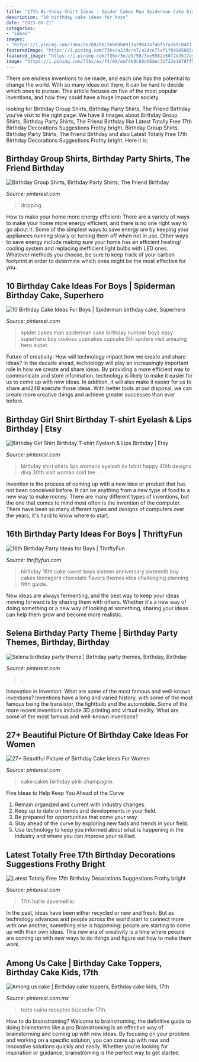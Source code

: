 ```yaml
---
title: "17th Birthday Shirt Ideas : Spider Cakes Man Spiderman Cake Birthday Number Boys Easy Superhero Boy Cookies Cupcakes Cupcake 5th Spiders Visit Amazing Hero Super"
description: "10 birthday cake ideas for boys"
date: "2023-06-21"
categories:
- "ideas"
images:
- "https://i.pinimg.com/736x/26/b0/0b/26b00b0911a29841af4bf57a389c84f1.jpg"
featuredImage: "https://i.pinimg.com/736x/a2/dc/e7/a2dce75af1f09985885af1260e0e0772.jpg"
featured_image: "https://i.pinimg.com/736x/3e/e9/58/3ee9582e50f2d2b17e34bf928d82291b.jpg"
image: "https://i.pinimg.com/736x/ea/f4/69/eaf469c60db6dec3bf22e1878ff5cce1.jpg"
---
```



There are endless inventions to be made, and each one has the potential to change the world. With so many ideas out there, it can be hard to decide which ones to pursue. This article focuses on five of the most popular inventions, and how they could have a huge impact on society.

	

		
looking for Birthday Group Shirts, Birthday Party Shirts, The Friend Birthday you've visit to the right page. We have 8 Images about Birthday Group Shirts, Birthday Party Shirts, The Friend Birthday like Latest Totally Free 17th Birthday Decorations Suggestions Frothy bright, Birthday Group Shirts, Birthday Party Shirts, The Friend Birthday and also Latest Totally Free 17th Birthday Decorations Suggestions Frothy bright. Here it is:
		
    
## Birthday Group Shirts, Birthday Party Shirts, The Friend Birthday

<img loading=lazy src="https://i.pinimg.com/736x/ec/f6/f3/ecf6f3760bf3c2796ead8078760d5d08.jpg" onerror="this.onerror=null;this.src='https://tse2.mm.bing.net/th?id=OIP.-hRYGHT6h8PukenSRQYalAHaJ3&amp;pid=15.1';" alt="Birthday Group Shirts, Birthday Party Shirts, The Friend Birthday">

_Source: pinterest.com_

>dripping. 

	

How to make your home more energy efficient:
There are a variety of ways to make your home more energy efficient, and there is no one right way to go about it. Some of the simplest ways to save energy are by keeping your appliances running slowly or turning them off when not in use. Other ways to save energy include making sure your home has an efficient heating/ cooling system and replacing inefficient light bulbs with LED ones. Whatever methods you choose, be sure to keep track of your carbon footprint in order to determine which ones might be the most effective for you.

    
## 10 Birthday Cake Ideas For Boys | Spiderman Birthday Cake, Superhero

<img loading=lazy src="https://i.pinimg.com/736x/a2/dc/e7/a2dce75af1f09985885af1260e0e0772.jpg" onerror="this.onerror=null;this.src='https://tse1.mm.bing.net/th?id=OIP.YGPl2tYRKCI59WeBj3Q0XQHaJ6&amp;pid=15.1';" alt="10 Birthday Cake Ideas For Boys | Spiderman birthday cake, Superhero">

_Source: pinterest.com_

>spider cakes man spiderman cake birthday number boys easy superhero boy cookies cupcakes cupcake 5th spiders visit amazing hero super. 

	

Future of creativity: How will technology impact how we create and share ideas?
In the decade ahead, technology will play an increasingly important role in how we create and share ideas. By providing a more efficient way to communicate and store information, technology is likely to make it easier for us to come up with new ideas. In addition, it will also make it easier for us to share and248
execute those ideas. With better tools at our disposal, we can create more creative things and achieve greater successes than ever before.

    
## Birthday Girl Shirt Birthday T-shirt Eyelash &amp; Lips Birthday | Etsy

<img loading=lazy src="https://i.pinimg.com/736x/4d/36/db/4d36dbd80f83d9096372cc6611a59dd4.jpg" onerror="this.onerror=null;this.src='https://tse2.mm.bing.net/th?id=OIP.hc7QQW1XygfiiB0vWBalvwHaJ4&amp;pid=15.1';" alt="Birthday Girl Shirt Birthday T-shirt Eyelash &amp; Lips Birthday | Etsy">

_Source: pinterest.com_

>birthday shirt shirts lips womens eyelash its tshirt happy 40th designs diva 30th visit woman sold tee. 

	

Invention is the process of coming up with a new idea or product that has not been conceived before. It can be anything from a new type of food to a new way to make money. There are many different types of inventions, but the one that comes to mind most often is the invention of the computer. There have been so many different types and designs of computers over the years, it's hard to know where to start.

    
## 16th Birthday Party Ideas For Boys | ThriftyFun

<img loading=lazy src="http://img.thrfun.com/img/020/019/16th_birthday_ideas_for_boys_s3.jpg" onerror="this.onerror=null;this.src='https://tse1.mm.bing.net/th?id=OIP.T7VcZ9GlUnvluoXzXA6SwAAAAA&amp;pid=15.1';" alt="16th Birthday Party Ideas for Boys | ThriftyFun">

_Source: thriftyfun.com_

>birthday 16th cake sweet boys sixteen anniversary sixteenth boy cakes teenagers chocolate flavors themes idea challenging planning fifth guide. 

	

New ideas are always fermenting, and the best way to keep your ideas moving forward is by sharing them with others. Whether it's a new way of doing something or a new way of looking at something, sharing your ideas can help them grow and become more realistic.

    
## Selena Birthday Party Theme | Birthday Party Themes, Birthday, Birthday

<img loading=lazy src="https://i.pinimg.com/736x/3e/e9/58/3ee9582e50f2d2b17e34bf928d82291b.jpg" onerror="this.onerror=null;this.src='https://tse1.mm.bing.net/th?id=OIP.2s4fH3cIUY454OCM0hmOiQHaJ3&amp;pid=15.1';" alt="Selena birthday party theme | Birthday party themes, Birthday, Birthday">

_Source: pinterest.com_

>. 

	

Innovation in Invention: What are some of the most famous and well-known inventions?
Inventions have a long and varied history, with some of the most famous being the transistor, the lightbulb and the automobile. Some of the more recent inventions include 3D printing and virtual reality. What are some of the most famous and well-known inventions?

    
## 27+ Beautiful Picture Of Birthday Cake Ideas For Women

<img loading=lazy src="https://i.pinimg.com/736x/26/b0/0b/26b00b0911a29841af4bf57a389c84f1.jpg" onerror="this.onerror=null;this.src='https://tse1.mm.bing.net/th?id=OIP.pfYJtB7CRrYPV-LuOtZv_wHaLH&amp;pid=15.1';" alt="27+ Beautiful Picture of Birthday Cake Ideas For Women">

_Source: pinterest.com_

>cake cakes birthday pink champagne. 

	

Five Ideas to Help Keep You Ahead of the Curve
1. Remain organized and current with industry changes.
2. Keep up to date on trends and developments in your field.
3. Be prepared for opportunities that come your way.
4. Stay ahead of the curve by exploring new fads and trends in your field.
5. Use technology to keep you informed about what is happening in the industry and where you can improve your skillset.

    
## Latest Totally Free 17th Birthday Decorations Suggestions Frothy Bright

<img loading=lazy src="https://i.pinimg.com/736x/ea/f4/69/eaf469c60db6dec3bf22e1878ff5cce1.jpg" onerror="this.onerror=null;this.src='https://tse3.mm.bing.net/th?id=OIP.6vRpxg223sO_IuGHj_XM4QHaK7&amp;pid=15.1';" alt="Latest Totally Free 17th Birthday Decorations Suggestions Frothy bright">

_Source: pinterest.com_

>17th hallie davemelillo. 

	

In the past, ideas have been either recycled or new and fresh. But as technology advances and people across the world start to connect more with one another, something else is happening: people are starting to come up with their own ideas. This new era of creativity is a time where people are coming up with new ways to do things and figure out how to make them work.

    
## Among Us Cake | Birthday Cake Toppers, Birthday Cake Kids, 17th

<img loading=lazy src="https://i.pinimg.com/736x/63/8a/f6/638af68cfddf8c3f64eb91966c209858.jpg" onerror="this.onerror=null;this.src='https://tse1.mm.bing.net/th?id=OIP.L8SkR86rRZXFDALI0kMX_gHaKw&amp;pid=15.1';" alt="Among us cake | Birthday cake toppers, Birthday cake kids, 17th">

_Source: pinterest.com.mx_

>torte cuina receptes bizcocho 17th. 

	

How to do brainstroming?
Welcome to brainstroming, the definitive guide to doing brainstorms like a pro.Brainstroming is an effective way of brainstorming and coming up with new ideas. By focusing on your problem and working on a specific solution, you can come up with new and innovative solutions quickly and easily. Whether you're looking for inspiration or guidance, brainstroming is the perfect way to get started.

